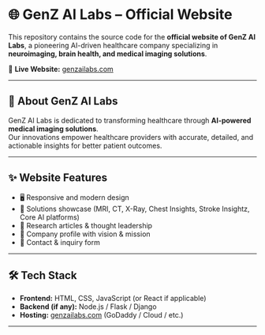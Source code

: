 # 🌐 GenZ AI Labs – Official Website  

This repository contains the source code for the **official website of GenZ AI Labs**, a pioneering AI-driven healthcare company specializing in **neuroimaging, brain health, and medical imaging solutions**.  

🔗 **Live Website:** [genzailabs.com](https://genzailabs.com)  

---

## 🚀 About GenZ AI Labs  
GenZ AI Labs is dedicated to transforming healthcare through **AI-powered medical imaging solutions**.  
Our innovations empower healthcare providers with accurate, detailed, and actionable insights for better patient outcomes.  

---

## ✨ Website Features  
- 🖥️ Responsive and modern design  
- 🧠 Solutions showcase (MRI, CT, X-Ray, Chest Insights, Stroke Insightz, Core AI platforms)  
- 📄 Research articles & thought leadership  
- 👥 Company profile with vision & mission  
- 📩 Contact & inquiry form  

---

## 🛠️ Tech Stack  
- **Frontend:** HTML, CSS, JavaScript (or React if applicable)  
- **Backend (if any):** Node.js / Flask / Django  
- **Hosting:** [genzailabs.com](https://genzailabs.com) (GoDaddy / Cloud / etc.)  

---
